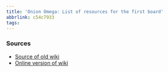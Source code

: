 ```yaml
---
title: 'Onion Omega: List of resources for the first board'
abbrlink: c54c7933
tags:
---
```



### Sources

* [Source of old wiki](https://github.com/OnionIoT/wiki)
* [Online version of wiki](https://wiki.onion.io/Home)
